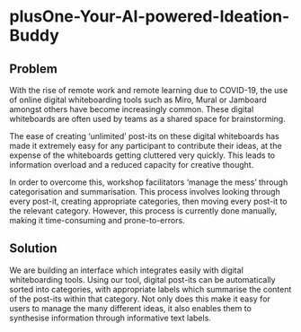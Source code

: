 # plusOne-Your-AI-powered-Ideation-Buddy

## Problem
With the rise of remote work and remote learning due to COVID-19, the use of online digital whiteboarding tools such as Miro, Mural or Jamboard amongst others have become increasingly common. These digital whiteboards are often used by teams as a shared space for brainstorming. 

The ease of creating ‘unlimited’ post-its on these digital whiteboards has made it extremely easy for any participant to contribute their ideas, at the expense of the whiteboards getting cluttered very quickly. This leads to information overload and a reduced capacity for creative thought.

In order to overcome this, workshop facilitators ‘manage the mess’ through categorisation and summarisation. This process involves looking through every post-it, creating appropriate categories, then moving every post-it to the relevant category. However, this process is currently done manually, making it time-consuming and prone-to-errors. 


## Solution
We are building an interface which integrates easily with digital whiteboarding tools. Using our tool, digital post-its can be automatically sorted into categories, with appropriate labels which summarise the content of the post-its within that category. Not only does this make it easy for users to manage the many different ideas, it also enables them to synthesise information through informative text labels. 
